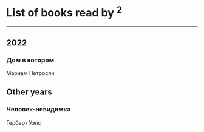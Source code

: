 # List of books read by [](https://my.mail.ru/mail/bytyavka94/)<sup>2</sup>
---

## 2022

### Дом в котором
Мариам Петросян



## Other years

### Человек-невидимка
Герберт Уэлс



